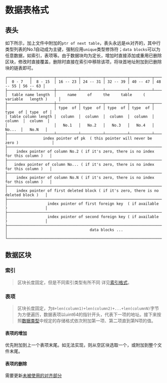 # 数据表格式
## 表头
如下所示，加上文件中附加的`ptr of next table`，表头永远是`4k`对齐的，其中行类型列表的No.1自动成为主键，强制应用`unique`类型修饰符；`data blocks`可以为任意数据，如索引，表项等。由于数据块均为定长，增加时直接添加或重用已删除区块，修改时直接覆盖，删除时直接在索引中移除该项，将块首地址附加到已删除块的链表即可。
```
┌──────────┬──────────┬──────────┬──────────┬──────────┬──────────┬──────────┬──────────┐
│  0 - 7   │  8 - 15  │ 16 -- 23 │ 24 -- 31 │ 32 -- 39 │ 40 -- 47 │ 48 -- 55 │ 56 -- 63 │
├──────────┴──────────┼──────────┴──────────┴──────────┴──────────┴──────────┴──────────┤
│  table name length  │     name     of     the     table     ( variable   length )     │
├─────────────────────┼──────────┬──────────┬──────────┬──────────┬──────────┬──────────┤
│                     │ type  of │ type  of │ type  of │ type  of │ type  of │ type  of │
│ table column length │  column  │  column  │  column  │  column  │  column  │  column  │
│                     │   No.1   │   No.2   │   No.3   │   No.4   │   No...  │   No.N   │
├─────────────────────┴──────────┴──────────┴──────────┴──────────┴──────────┴──────────┤
│                index pointer of pk  ( this pointer will never be zero )               │
├───────────────────────────────────────────────────────────────────────────────────────┤
│    index pointer of column No.2 ( if it's zero, there is no index for this column )   │
├───────────────────────────────────────────────────────────────────────────────────────┤
│   index pointer of column No... ( if it's zero, there is no index for this column )   │
├───────────────────────────────────────────────────────────────────────────────────────┤
│    index pointer of column No.N ( if it's zero, there is no index for this column )   │
├───────────────────────────────────────────────────────────────────────────────────────┤
│    index pointer of first deleted block ( if it's zero, there is no deleted block )   │
├───────────────────────────────────────────────────────────────────────────────────────┤
│                  index pointer of first foreign key  ( if available )                 │
├───────────────────────────────────────────────────────────────────────────────────────┤
│                  index pointer of second foreign key ( if available )                 │
├───────────────────────────────────────────────────────────────────────────────────────┤
│                                     data blocks ...                                   │
└───────────────────────────────────────────────────────────────────────────────────────┘
```
## 数据区块
### 索引
> 区块长度固定，但是不同索引类型有所不同
详见[索引格式](/api/index.md)。
### 表项
> 区块长度固定，为`8+len(column1)+len(column2)+...+len(columnN)`字节
为方便遍历，数据表项以uint64的指针开头，代表下一项的地址。接下来按照[数据类型](/api/types.md)中规定的存储格式依次附加第一项、第二项直到第N项的值。
#### 表项的增加
优先附加到上一个表项末尾。如无法实现，则从空区块选取一个，或附加到整个文件末尾。
#### 表项的删除
需要更新[未被使用的对齐部分](/api/dbfile.md#空闲块)